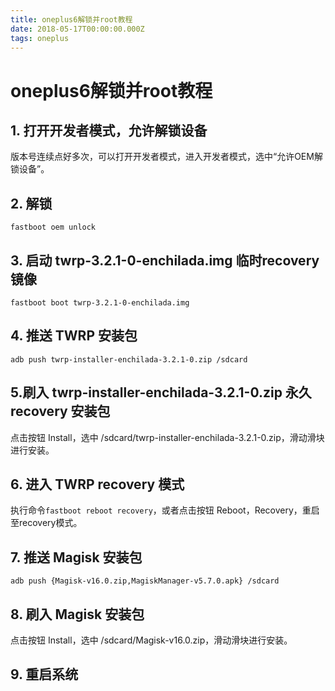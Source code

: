 ```yaml
---
title: oneplus6解锁并root教程
date: 2018-05-17T00:00:00.000Z
tags: oneplus
---
```

# oneplus6解锁并root教程

## 1. 打开开发者模式，允许解锁设备

版本号连续点好多次，可以打开开发者模式，进入开发者模式，选中“允许OEM解锁设备”。

## 2. 解锁

`fastboot oem unlock`

## 3. 启动 twrp-3.2.1-0-enchilada.img 临时recovery镜像

`fastboot boot twrp-3.2.1-0-enchilada.img`

<!-- more -->
## 4. 推送 TWRP 安装包

`adb push twrp-installer-enchilada-3.2.1-0.zip /sdcard`

## 5.刷入 twrp-installer-enchilada-3.2.1-0.zip 永久recovery 安装包

点击按钮 Install，选中 /sdcard/twrp-installer-enchilada-3.2.1-0.zip，滑动滑块进行安装。

## 6. 进入 TWRP recovery 模式


执行命令`fastboot reboot recovery`，或者点击按钮 Reboot，Recovery，重启至recovery模式。

## 7. 推送 Magisk 安装包

`adb push {Magisk-v16.0.zip,MagiskManager-v5.7.0.apk} /sdcard`

## 8. 刷入 Magisk 安装包

点击按钮 Install，选中 /sdcard/Magisk-v16.0.zip，滑动滑块进行安装。

## 9. 重启系统


